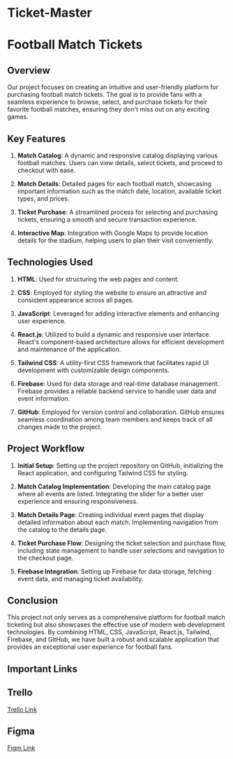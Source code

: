 # Ticket-Master
# Football Match Tickets

## Overview

Our project focuses on creating an intuitive and user-friendly platform for purchasing football match tickets. The goal is to provide fans with a seamless experience to browse, select, and purchase tickets for their favorite football matches, ensuring they don't miss out on any exciting games. 

## Key Features

1. **Match Catalog**: A dynamic and responsive catalog displaying various football matches. Users can view details, select tickets, and proceed to checkout with ease.
   
2. **Match Details**: Detailed pages for each football match, showcasing important information such as the match date, location, available ticket types, and prices.

3. **Ticket Purchase**: A streamlined process for selecting and purchasing tickets, ensuring a smooth and secure transaction experience.

4. **Interactive Map**: Integration with Google Maps to provide location details for the stadium, helping users to plan their visit conveniently.

## Technologies Used

1. **HTML**: Used for structuring the web pages and content.
   
2. **CSS**: Employed for styling the website to ensure an attractive and consistent appearance across all pages.
   
3. **JavaScript**: Leveraged for adding interactive elements and enhancing user experience.

4. **React.js**: Utilized to build a dynamic and responsive user interface. React's component-based architecture allows for efficient development and maintenance of the application.

5. **Tailwind CSS**: A utility-first CSS framework that facilitates rapid UI development with customizable design components.

6. **Firebase**: Used for data storage and real-time database management. Firebase provides a reliable backend service to handle user data and event information.

7. **GitHub**: Employed for version control and collaboration. GitHub ensures seamless coordination among team members and keeps track of all changes made to the project.

## Project Workflow

1. **Initial Setup**: Setting up the project repository on GitHub, initializing the React application, and configuring Tailwind CSS for styling.

2. **Match Catalog Implementation**: Developing the main catalog page where all events are listed. Integrating the slider for a better user experience and ensuring responsiveness.

3. **Match Details Page**: Creating individual event pages that display detailed information about each match. Implementing navigation from the catalog to the details page.

4. **Ticket Purchase Flow**: Designing the ticket selection and purchase flow, including state management to handle user selections and navigation to the checkout page.

5. **Firebase Integration**: Setting up Firebase for data storage, fetching event data, and managing ticket availability.



## Conclusion

This project not only serves as a comprehensive platform for football match ticketing but also showcases the effective use of modern web development technologies. By combining HTML, CSS, JavaScript, React.js, Tailwind, Firebase, and GitHub, we have built a robust and scalable application that provides an exceptional user experience for football fans.

## Important Links

## Trello

[Trello Link](https://trello.com/b/iXXJPQrR/project-4-group-5)

## Figma

[Figm Link](https://www.figma.com/design/mpOWZmNcLSSjn6fAWY1Aha/Untitled?node-id=0-1&t=8exp2tSnYSKU9YNo-0)
